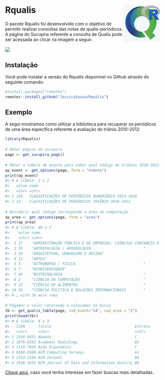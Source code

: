 
<!-- README.md is generated from README.Rmd. Please edit that file -->

# Rqualis <img src='man/figures/logo.png' align="right" height="120" />

<!-- badges: start -->

<!-- badges: end -->

O pacote Rqualis foi desenvolvido com o objetivo de permitir realizar
consultas das notas de qualis-periódicos. A página do Sucupira referente
a consulta de Qualis pode ser acessada ao clicar na imagem a seguir.

<a href="https://sucupira.capes.gov.br/sucupira/public/index.xhtml">
<img src='https://sucupira.capes.gov.br/sucupira/images/logo-sucupira.png' align="center"/>
</a>

## Instalação

Você pode instalar a versão do Rqualis disponível no Github através do
seguinte comando:

``` r
#install.packages("remotes")
remotes::install_github("JessicaSousa/Rqualis")
```

## Exemplo

A segui mostramos como utilizar a biblioteca para recuperar os
periódicos de uma área específica referente a avaliação do triênio
2010-2012:

``` r
library(Rqualis)

# Obter página do sucupira
page <- get_sucupira_page()

# Obter a tabela de evento para saber qual código do triênio 2010-2012 
op_event <- get_options(page, form = "evento")
print(op_event)
#> # A tibble: 2 x 2
#>   value name                                             
#>   <chr> <chr>                                            
#> 1 156   CLASSIFICAÇÕES DE PERIÓDICOS QUADRIÊNIO 2013-2016
#> 2 14    CLASSIFICAÇÕES DE PERIÓDICOS TRIÊNIO 2010-2012

# Descobrir qual código corresponde a área de computação 
op_area <- get_options(page, form = "area")
print(op_area)
#> # A tibble: 49 x 2
#>    value name                                                               
#>    <chr> <chr>                                                              
#>  1 27    "ADMINISTRAÇÃO PÚBLICA E DE EMPRESAS, CIÊNCIAS CONTÁBEIS E TURISMO"
#>  2 35    "ANTROPOLOGIA / ARQUEOLOGIA                        "               
#>  3 29    "ARQUITETURA, URBANISMO E DESIGN"                                  
#>  4 11    "ARTES"                                                            
#>  5 3     "ASTRONOMIA / FÍSICA                               "               
#>  6 7     "BIODIVERSIDADE"                                                   
#>  7 48    "BIOTECNOLOGIA                                     "               
#>  8 2     "CIÊNCIA DA COMPUTAÇÃO                             "               
#>  9 25    "CIÊNCIA DE ALIMENTOS                              "               
#> 10 39    "CIÊNCIA POLÍTICA E RELAÇÕES INTERNACIONAIS        "               
#> # … with 39 more rows

# Pegamos o valor retornado e colocamos na busca
tb <- get_qualis_table(page, cod_event="14", cod_area = "2")
print(head(tb))
#> # A tibble: 6 x 3
#>   ISSN      Título                                      Estrato
#>   <chr>     <chr>                                       <chr>  
#> 1 2316-9451 Abakós                                      C      
#> 2 1076-6332 Academic Radiology                          B2     
#> 3 1519-7859 Ação Ergonômica                             C      
#> 4 0360-0300 ACM Computing Surveys                       A1     
#> 5 2153-2184 ACM Inroads                                 B4     
#> 6 1936-1955 ACM Journal of Data and Information Quality B4
```

[Clique aqui](https://jessicasousa.github.io/Rqualis/index.html), caso
você tenha interesse em fazer buscas mais detalhadas.
